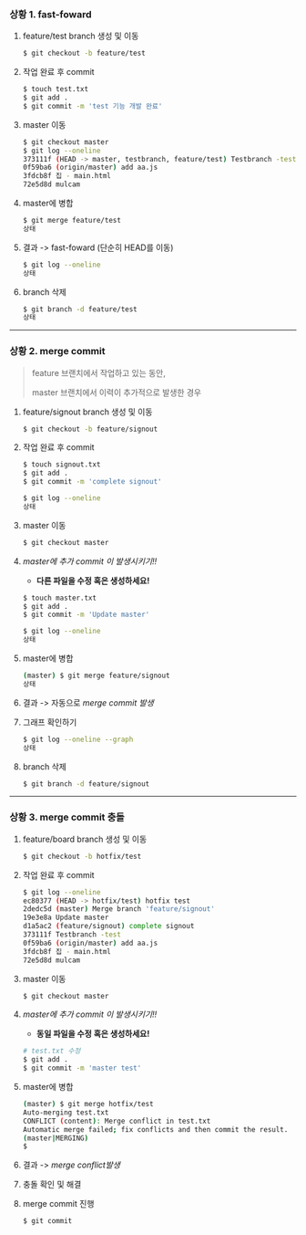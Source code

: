 ### 상황 1. fast-foward

1. feature/test branch 생성 및 이동

   ```bash
   $ git checkout -b feature/test
   ```

   

2. 작업 완료 후 commit

   ```bash
   $ touch test.txt
   $ git add .
   $ git commit -m 'test 기능 개발 완료'
   
   ```




3. master 이동

   ```bash
   $ git checkout master
   $ git log --oneline
   373111f (HEAD -> master, testbranch, feature/test) Testbranch -test
   0f59ba6 (origin/master) add aa.js
   3fdcb8f 집 - main.html
   72e5d8d mulcam
   ```
   
   


4. master에 병합

   ```bash
   $ git merge feature/test
   상태
   ```
   
   
   
   


5. 결과 -> fast-foward (단순히 HEAD를 이동)

   ```bash
   $ git log --oneline
   상태
   ```

   

6. branch 삭제

   ```bash
   $ git branch -d feature/test
   상태
   ```
   
   
   
   

---

### 상황 2. merge commit

>feature 브랜치에서 작업하고 있는 동안,
>
>master 브랜치에서 이력이 추가적으로 발생한 경우

1. feature/signout branch 생성 및 이동

   ```bash
   $ git checkout -b feature/signout
   ```

   

2. 작업 완료 후 commit

   ```bash
   $ touch signout.txt
   $ git add .
   $ git commit -m 'complete signout'
   
   $ git log --oneline
   상태
   ```

   

3. master 이동

   ```bash
   $ git checkout master
   ```

   

4. *master에 추가 commit 이 발생시키기!!*

   * **다른 파일을 수정 혹은 생성하세요!**

   ```bash
   $ touch master.txt
   $ git add .
   $ git commit -m 'Update master'
   
   $ git log --oneline
   상태
   ```

   

5. master에 병합

   ```bash
   (master) $ git merge feature/signout
   상태
   ```

   

   

6. 결과 -> 자동으로 *merge commit 발생*

   

7. 그래프 확인하기

   ```bash
   $ git log --oneline --graph
   상태
   ```

   

8. branch 삭제

   ```bash
   $ git branch -d feature/signout
   ```

   

---

### 상황 3. merge commit 충돌

1. feature/board branch 생성 및 이동

   ```bash
   $ git checkout -b hotfix/test
   ```

   

2. 작업 완료 후 commit

   ```bash
   $ git log --oneline
   ec80377 (HEAD -> hotfix/test) hotfix test
   2dedc5d (master) Merge branch 'feature/signout'
   19e3e8a Update master
   d1a5ac2 (feature/signout) complete signout
   373111f Testbranch -test
   0f59ba6 (origin/master) add aa.js
   3fdcb8f 집 - main.html
   72e5d8d mulcam
   
   ```
   
   


3. master 이동

   ```bash
   $ git checkout master
   
   ```
   
   


4. *master에 추가 commit 이 발생시키기!!*

   * **동일 파일을 수정 혹은 생성하세요!**

   ```bash
   # test.txt 수정
   $ git add .
   $ git commit -m 'master test'
   ```

   

5. master에 병합

   ```bash
   (master) $ git merge hotfix/test
   Auto-merging test.txt
   CONFLICT (content): Merge conflict in test.txt
   Automatic merge failed; fix conflicts and then commit the result.
   (master|MERGING)
   $ 
   ```
   
   


6. 결과 -> *merge conflict발생*

   


7. 충돌 확인 및 해결

   


8. merge commit 진행

    ```bash
    $ git commit
    ```